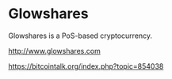Glowshares
========

Glowshares is a PoS-based cryptocurrency.

http://www.glowshares.com

https://bitcointalk.org/index.php?topic=854038
